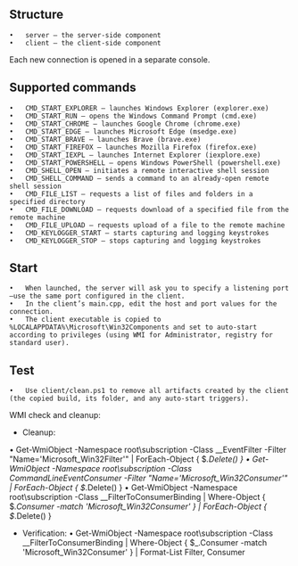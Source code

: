 ## Structure
	•	server – the server-side component
	•	client – the client-side component

Each new connection is opened in a separate console.

## Supported commands
	•	CMD_START_EXPLORER – launches Windows Explorer (explorer.exe)
	•	CMD_START_RUN – opens the Windows Command Prompt (cmd.exe)
	•	CMD_START_CHROME – launches Google Chrome (chrome.exe)
	•	CMD_START_EDGE – launches Microsoft Edge (msedge.exe)
	•	CMD_START_BRAVE – launches Brave (brave.exe)
	•	CMD_START_FIREFOX – launches Mozilla Firefox (firefox.exe)
	•	CMD_START_IEXPL – launches Internet Explorer (iexplore.exe)
	•	CMD_START_POWERSHELL – opens Windows PowerShell (powershell.exe)
	•	CMD_SHELL_OPEN – initiates a remote interactive shell session
	•	CMD_SHELL_COMMAND – sends a command to an already-open remote shell session
	•	CMD_FILE_LIST – requests a list of files and folders in a specified directory
	•	CMD_FILE_DOWNLOAD – requests download of a specified file from the remote machine
	•	CMD_FILE_UPLOAD – requests upload of a file to the remote machine
	•	CMD_KEYLOGGER_START – starts capturing and logging keystrokes
	•	CMD_KEYLOGGER_STOP – stops capturing and logging keystrokes

## Start
	•	When launched, the server will ask you to specify a listening port—use the same port configured in the client.
	•	In the client’s main.cpp, edit the host and port values for the connection.
	•	The client executable is copied to %LOCALAPPDATA%\Microsoft\Win32Components and set to auto-start according to privileges (using WMI for Administrator, registry for standard user).

## Test
	•	Use client/clean.ps1 to remove all artifacts created by the client (the copied build, its folder, and any auto-start triggers).

WMI check and cleanup:
 - Cleanup:

• Get-WmiObject -Namespace root\subscription -Class __EventFilter -Filter "Name='Microsoft_Win32Filter'" |
  ForEach-Object { $_.Delete() }
• Get-WmiObject -Namespace root\subscription -Class CommandLineEventConsumer -Filter "Name='Microsoft_Win32Consumer'" |
  ForEach-Object { $_.Delete() }
• Get-WmiObject -Namespace root\subscription -Class __FilterToConsumerBinding |
  Where-Object { $_.Consumer -match 'Microsoft_Win32Consumer' } |
  ForEach-Object { $_.Delete() }

 - Verification:
• Get-WmiObject -Namespace root\subscription -Class __FilterToConsumerBinding |
  Where-Object { $_.Consumer -match 'Microsoft_Win32Consumer' } |
  Format-List Filter, Consumer
